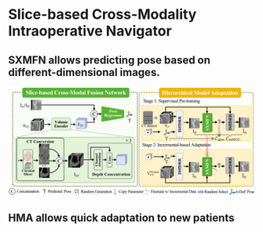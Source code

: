 # Slice-based Cross-Modality Intraoperative Navigator
## SXMFN allows predicting pose based on different-dimensional images. 
![Network](network.png "Network")
## HMA allows quick adaptation to new patients



